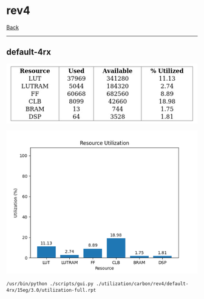 # rev4

[Back](<../carbon.md>)

---

## default-4rx

<p align="center">
	<img src="../../../../images/carbon/rev4/default-4rx/15eg/3.0/table.jpg" />
</p>

<p align="center">
	<img src="../../../../images/carbon/rev4/default-4rx/15eg/3.0/graph.png" />
</p>

`/usr/bin/python ./scripts/gui.py ./utilization/carbon/rev4/default-4rx/15eg/3.0/utilization-full.rpt`

